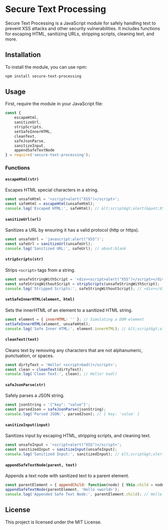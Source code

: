 # Secure Text Processing

Secure Text Processing is a JavaScript module for safely handling text to prevent XSS attacks and other security vulnerabilities. It includes functions for escaping HTML, sanitizing URLs, stripping scripts, cleaning text, and more.

## Installation

To install the module, you can use npm:

```bash
npm install secure-text-processing
```

## Usage

First, require the module in your JavaScript file:

```javascript
const {
    escapeHtml,
    sanitizeUrl,
    stripScripts,
    setSafeInnerHTML,
    cleanText,
    safeJsonParse,
    sanitizeInput,
    appendSafeTextNode
} = require('secure-text-processing');
```

### Functions

#### `escapeHtml(str)`

Escapes HTML special characters in a string.

```javascript
const unsafeHtml = '<script>alert("XSS")</script>';
const safeHtml = escapeHtml(unsafeHtml);
console.log('Escaped HTML:', safeHtml); // &lt;script&gt;alert(&quot;XSS&quot;)&lt;/script&gt;
```

#### `sanitizeUrl(url)`

Sanitizes a URL by ensuring it has a valid protocol (http or https).

```javascript
const unsafeUrl = 'javascript:alert("XSS")';
const safeUrl = sanitizeUrl(unsafeUrl);
console.log('Sanitized URL:', safeUrl); // about:blank
```

#### `stripScripts(str)`

Strips `<script>` tags from a string.

```javascript
const unsafeStringWithScript = '<div><script>alert("XSS")</script></div>';
const safeStringWithoutScript = stripScripts(unsafeStringWithScript);
console.log('Stripped Scripts:', safeStringWithoutScript); // <div></div>
```

#### `setSafeInnerHTML(element, html)`

Sets the innerHTML of an element to a sanitized HTML string.

```javascript
const element = { innerHTML: '' }; // Simulating a DOM element
setSafeInnerHTML(element, unsafeHtml);
console.log('Safe Inner HTML:', element.innerHTML); // &lt;script&gt;alert(&quot;XSS&quot;)&lt;/script&gt;
```

#### `cleanText(text)`

Cleans text by removing any characters that are not alphanumeric, punctuation, or spaces.

```javascript
const dirtyText = 'Hello! <script>bad()</script>';
const clean = cleanText(dirtyText);
console.log('Clean Text:', clean); // Hello! bad()
```

#### `safeJsonParse(str)`

Safely parses a JSON string.

```javascript
const jsonString = '{"key": "value"}';
const parsedJson = safeJsonParse(jsonString);
console.log('Parsed JSON:', parsedJson); // { key: 'value' }
```

#### `sanitizeInput(input)`

Sanitizes input by escaping HTML, stripping scripts, and cleaning text.

```javascript
const unsafeInput = '<script>alert("XSS")</script>';
const sanitizedInput = sanitizeInput(unsafeInput);
console.log('Sanitized Input:', sanitizedInput); // &lt;script&gt;alert(&quot;XSS&quot;)&lt;/script&gt;
```

#### `appendSafeTextNode(parent, text)`

Appends a text node with sanitized text to a parent element.

```javascript
const parentElement = { appendChild: function(node) { this.child = node; } }; // Simulating a DOM element
appendSafeTextNode(parentElement, 'Hello <world>');
console.log('Appended Safe Text Node:', parentElement.child); // Hello <world>
```

## License

This project is licensed under the MIT License.
